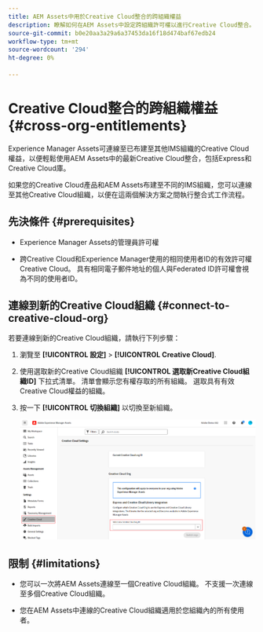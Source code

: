 ```yaml
---
title: AEM Assets中用於Creative Cloud整合的跨組織權益
description: 瞭解如何在AEM Assets中設定跨組織許可權以進行Creative Cloud整合。 連線至布建至其他IMS組織的Creative Cloud權利，以便輕鬆使用AEM Assets中的最新Creative Cloud整合，包括Express和Creative Cloud庫。
source-git-commit: b0e20aa3a29a6a37453da16f18d474baf67edb24
workflow-type: tm+mt
source-wordcount: '294'
ht-degree: 0%

---
```


# Creative Cloud整合的跨組織權益  {#cross-org-entitlements}

Experience Manager Assets可連線至已布建至其他IMS組織的Creative Cloud權益，以便輕鬆使用AEM Assets中的最新Creative Cloud整合，包括Express和Creative Cloud庫。

如果您的Creative Cloud產品和AEM Assets布建至不同的IMS組織，您可以連線至其他Creative Cloud組織，以便在這兩個解決方案之間執行整合式工作流程。

## 先決條件 {#prerequisites}

* Experience Manager Assets的管理員許可權

* 跨Creative Cloud和Experience Manager使用的相同使用者ID的有效許可權Creative Cloud。 具有相同電子郵件地址的個人與Federated ID許可權會視為不同的使用者ID。

## 連線到新的Creative Cloud組織 {#connect-to-creative-cloud-org}

若要連線到新的Creative Cloud組織，請執行下列步驟：

1. 瀏覽至 **[!UICONTROL 設定]** > **[!UICONTROL Creative Cloud]**.

1. 使用選取新的Creative Cloud組織 **[!UICONTROL 選取新Creative Cloud組織ID]** 下拉式清單。 清單會顯示您有權存取的所有組織。 選取具有有效Creative Cloud權益的組織。

1. 按一下 **[!UICONTROL 切換組織]** 以切換至新組織。

   ![跨組織權益](assets/cross-org-entitlements.png)

## 限制 {#limitations}

* 您可以一次將AEM Assets連線至一個Creative Cloud組織。 不支援一次連線至多個Creative Cloud組織。

* 您在AEM Assets中連線的Creative Cloud組織適用於您組織內的所有使用者。

